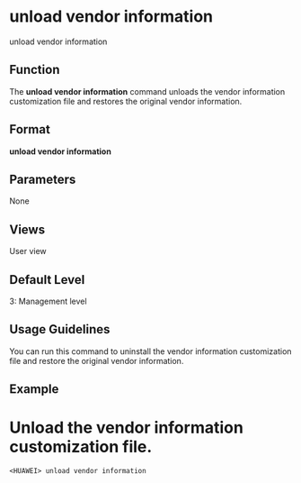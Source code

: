 unload vendor information
=========================

unload vendor information

Function
--------



The **unload vendor information** command unloads the vendor information customization file and restores the original vendor information.




Format
------

**unload vendor information**


Parameters
----------

None

Views
-----

User view


Default Level
-------------

3: Management level


Usage Guidelines
----------------

You can run this command to uninstall the vendor information customization file and restore the original vendor information.


Example
-------

# Unload the vendor information customization file.
```
<HUAWEI> unload vendor information

```